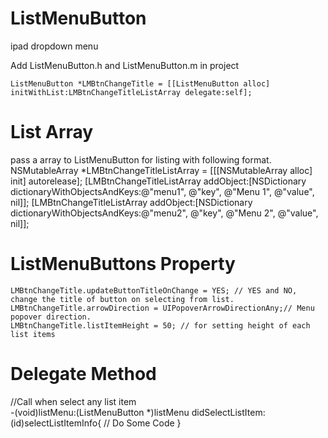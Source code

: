 ListMenuButton
==============

ipad dropdown menu

Add ListMenuButton.h and ListMenuButton.m in project 

    ListMenuButton *LMBtnChangeTitle = [[ListMenuButton alloc] initWithList:LMBtnChangeTitleListArray delegate:self];

List Array
=========
pass a array to ListMenuButton for listing with following format.  
    NSMutableArray *LMBtnChangeTitleListArray = [[[NSMutableArray alloc] init] autorelease];
    [LMBtnChangeTitleListArray addObject:[NSDictionary dictionaryWithObjectsAndKeys:@"menu1", @"key", @"Menu 1", @"value", nil]];
    [LMBtnChangeTitleListArray addObject:[NSDictionary dictionaryWithObjectsAndKeys:@"menu2", @"key", @"Menu 2", @"value", nil]];

ListMenuButtons Property
=====================
    LMBtnChangeTitle.updateButtonTitleOnChange = YES; // YES and NO, change the title of button on selecting from list.
    LMBtnChangeTitle.arrowDirection = UIPopoverArrowDirectionAny;// Menu popover direction.
    LMBtnChangeTitle.listItemHeight = 50; // for setting height of each list items

Delegate Method 
=====================
//Call when select any list item  
    -(void)listMenu:(ListMenuButton *)listMenu didSelectListItem:(id)selectListItemInfo{
      // Do Some Code
    }

